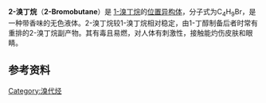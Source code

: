 **2-溴丁烷**（**2-Bromobutane**）是
[1-溴丁烷](../Page/1-溴丁烷.md "wikilink")的[位置异构体](https://zh.wikipedia.org/wiki/同分异构#位置异构 "wikilink")，分子式为C<sub>4</sub>H<sub>9</sub>Br，是一种带香味的无色液体。2-溴丁烷较1-溴丁烷相对稳定，由1-丁醇制备后者时常有重排的2-溴丁烷副产物。其有毒且易燃，对人体有刺激性，接触能灼伤皮肤和眼睛。

## 参考资料

[Category:溴代烃](https://zh.wikipedia.org/wiki/Category:溴代烃 "wikilink")